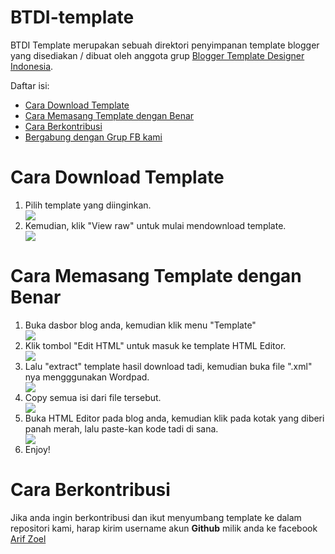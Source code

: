 # BTDI-template
<p>BTDI Template merupakan sebuah direktori penyimpanan template blogger yang disediakan / dibuat oleh anggota grup <a href='https://www.facebook.com/groups/B.Template.ID'>Blogger Template Designer Indonesia</a>.</p>
<p>Daftar isi:</p>
<ul>
<li><a href='#cara-download-template'>Cara Download Template</a></li>
<li><a href='#cara-memasang-template-dengan-benar'>Cara Memasang Template dengan Benar</a></li>
<li><a href='#cara-berkontribusi'>Cara Berkontribusi</a></li>
<li><a target='_blank' href='https://www.facebook.com/groups/B.Template.ID'>Bergabung dengan Grup FB kami</a></li>
</ul>

# Cara Download Template
<ol>
<li>Pilih template yang diinginkan.</li>
<img src='http://s33.postimg.org/kyx8pjm27/cara1.png'/><br/>
<li>Kemudian, klik "View raw" untuk mulai mendownload template.</li>
<img src='http://s33.postimg.org/u7zeznuy7/cara2.png'/>
</ol>

# Cara Memasang Template dengan Benar
<ol>
<li>Buka dasbor blog anda, kemudian klik menu "Template"</li>
<img src='http://s33.postimg.org/5f9xjfqf3/Screenshot_1.png'/><br/>
<li>Klik tombol "Edit HTML" untuk masuk ke template HTML Editor.</li>
<img src='http://s33.postimg.org/91fqw2wsf/Screenshot_2.png'/>
<li>Lalu "extract" template hasil download tadi, kemudian buka file ".xml" nya mengggunakan Wordpad.</li>
<img src='http://s33.postimg.org/myxx1duv3/Screenshot_3.png'/>
<li>Copy semua isi dari file tersebut.</li>
<img src='http://s33.postimg.org/4gtkh5d33/Screenshot_4.png'/>
<li>Buka HTML Editor pada blog anda, kemudian klik pada kotak yang diberi panah merah, lalu paste-kan kode tadi di sana.</li>
<img src='http://s33.postimg.org/pezqf8cxr/Screenshot_5.png'/>
<li>Enjoy!</li>
</ol>

# Cara Berkontribusi
<p>Jika anda ingin berkontribusi dan ikut menyumbang template ke dalam repositori kami, harap kirim username akun <b>Github</b> milik anda ke facebook <a href='http://fb.com/szoel135'>Arif Zoel</a></p>
